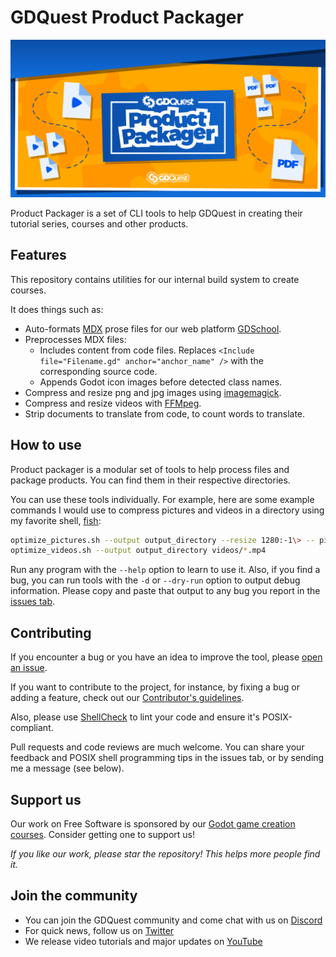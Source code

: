 # GDQuest Product Packager

![Plugin banner image](./img/product-packager.png)

Product Packager is a set of CLI tools to help GDQuest in creating their tutorial series, courses and other products.

## Features

This repository contains utilities for our internal build system to create courses.

It does things such as:

- Auto-formats [MDX](https://mdxjs.com) prose files for our web platform [GDSchool](https://school.gdquest.com/).
- Preprocesses MDX files:
    - Includes content from code files. Replaces `<Include file="Filename.gd" anchor="anchor_name" />` with the corresponding source code.
    - Appends Godot icon images before detected class names.
- Compress and resize png and jpg images using [imagemagick](https://www.imagemagick.org/).
- Compress and resize videos with [FFMpeg](https://ffmpeg.org/).
- Strip documents to translate from code, to count words to translate.

## How to use

Product packager is a modular set of tools to help process files and package products. You can find them in their respective directories.

You can use these tools individually. For example, here are some example commands I would use to compress pictures and videos in a directory using my favorite shell, [fish](https://fishshell.com/):

```sh
optimize_pictures.sh --output output_directory --resize 1280:-1\> -- pictures/*.{jpg,png}
optimize_videos.sh --output output_directory videos/*.mp4
```

Run any program with the `--help` option to learn to use it. Also, if you find a bug, you can run tools with the `-d` or `--dry-run` option to output debug information. Please copy and paste that output to any bug you report in the [issues tab](issues).

## Contributing

If you encounter a bug or you have an idea to improve the tool, please [open an issue](https://github.com/GDQuest/product-packager/issues).

If you want to contribute to the project, for instance, by fixing a bug or adding a feature, check out our [Contributor's guidelines](https://www.gdquest.com/docs/guidelines/contributing-to/gdquest-projects/).

Also, please use [ShellCheck](https://www.shellcheck.net/) to lint your code and ensure it's POSIX-compliant.

Pull requests and code reviews are much welcome. You can share your feedback and POSIX shell programming tips in the issues tab, or by sending me a message (see below).

## Support us

Our work on Free Software is sponsored by our [Godot game creation courses](https://gdquest.mavenseed.com/). Consider getting one to support us!

_If you like our work, please star the repository! This helps more people find it._

## Join the community

- You can join the GDQuest community and come chat with us on [Discord](https://discord.gg/CHYVgar)
- For quick news, follow us on [Twitter](https://twitter.com/nathangdquest)
- We release video tutorials and major updates on [YouTube](https://youtube.com/c/gdquest)

